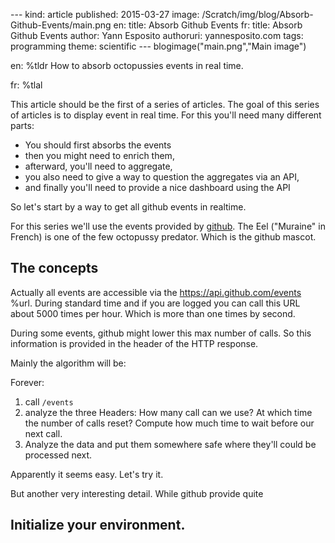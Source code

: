 --- kind: article published: 2015-03-27 image:
/Scratch/img/blog/Absorb-Github-Events/main.png en: title: Absorb
Github Events fr: title: Absorb Github Events author: Yann Esposito
authoruri: yannesposito.com tags: programming theme: scientific ---
blogimage("main.png","Main image")

<div class="intro">

en: %tldr How to absorb octopussies events in real time.

fr: %tlal

This article should be the first of a series of articles.
The goal of this series of articles is to display event in real time.
For this you'll need many different parts:

- You should first absorbs the events
- then you might need to enrich them,
- afterward, you'll need to aggregate,
- you also need to give a way to question the aggregates via an API,
- and finally you'll need to provide a nice dashboard using the API

So let's start by a way to get all github events in realtime.

For this series we'll use the events provided by [github][github].
The Eel ("Muraine" in French) is one of the few octopussy predator.
Which is the github mascot.

</div>

[github]: http://github.com

## The concepts

Actually all events are accessible via the <https://api.github.com/events> %url.
During standard time and if you are logged you can call this URL about 5000 times per hour.
Which is more than one times by second.

During some events, github might lower this max number of calls.
So this information is provided in the header of the HTTP response.

Mainly the algorithm will be:

Forever:
1. call `/events`
2. analyze the three Headers:
   How many call can we use?
   At which time the number of calls reset?
   Compute how much time to wait before our next call.
3. Analyze the data and put them somewhere safe where they'll could be processed next.

Apparently it seems easy.
Let's try it.

But another very interesting detail.
While github provide quite 

## Initialize your environment.

